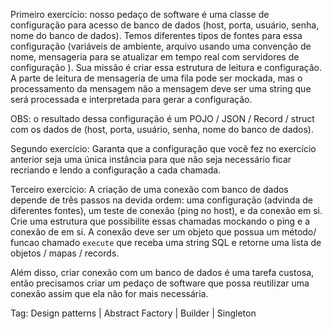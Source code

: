 Primeiro exercício: nosso pedaço de software é uma classe de configuração para acesso de 
banco de dados (host, porta, usuário, senha, nome do banco de dados). Temos diferentes 
tipos de fontes para essa configuração (variáveis de ambiente, arquivo usando uma convenção 
de nome, mensageria para se atualizar em tempo real com servidores de configuração ). 
Sua missão é criar essa estrutura de leitura e configuração. A parte de leitura de mensageria
de uma fila pode ser mockada, mas o processamento da mensagem não a mensagem deve ser uma string
que será processada e interpretada para gerar a configuração.

OBS: o resultado dessa configuração é um POJO / JSON / Record / struct com os dados de 
(host, porta, usuário, senha, nome do banco de dados).


Segundo exercício: Garanta que a configuração que você fez no exercício anterior seja uma única
instância para que não seja necessário ficar recriando e lendo a configuração a cada chamada.



Terceiro exercício: A criação de uma conexão com banco de dados depende de três passos na devida ordem:
uma configuração (advinda de diferentes fontes), um teste de conexão (ping no host), e da conexão em si.
Crie uma estrutura que possibilite essas chamadas mockando o ping e a conexão de em si. A conexão deve 
ser um objeto que possua um método/ funcao chamado `execute` que receba uma string SQL e retorne uma 
lista de objetos / mapas / records.

Além disso, criar conexão com um banco de dados é uma tarefa custosa, então precisamos criar um pedaço de
software que possa reutilizar uma conexão assim que ela não for mais necessária.

Tag: Design patterns | Abstract Factory | Builder | Singleton
